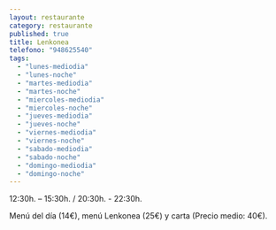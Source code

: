 ```yaml
---
layout: restaurante
category: restaurante
published: true
title: Lenkonea
telefono: "948625540"
tags:
  - "lunes-mediodia"
  - "lunes-noche"
  - "martes-mediodia"
  - "martes-noche"
  - "miercoles-mediodia"
  - "miercoles-noche"
  - "jueves-mediodia"
  - "jueves-noche"
  - "viernes-mediodia"
  - "viernes-noche"
  - "sabado-mediodia"
  - "sabado-noche"
  - "domingo-mediodia"
  - "domingo-noche"
---
```


12:30h. – 15:30h. / 20:30h. - 22:30h.

Menú del día (14€), menú Lenkonea (25€) y carta (Precio medio: 40€).
